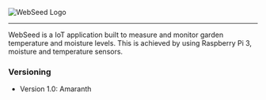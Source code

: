 ![WebSeed Logo](http://i.imgur.com/EaUjgIa.png?1)<hr>
WebSeed is a IoT application built to measure and monitor garden temperature and moisture levels. 
This is achieved by using Raspberry Pi 3, moisture and temperature sensors.
</br>
### Versioning
- Version 1.0: Amaranth

